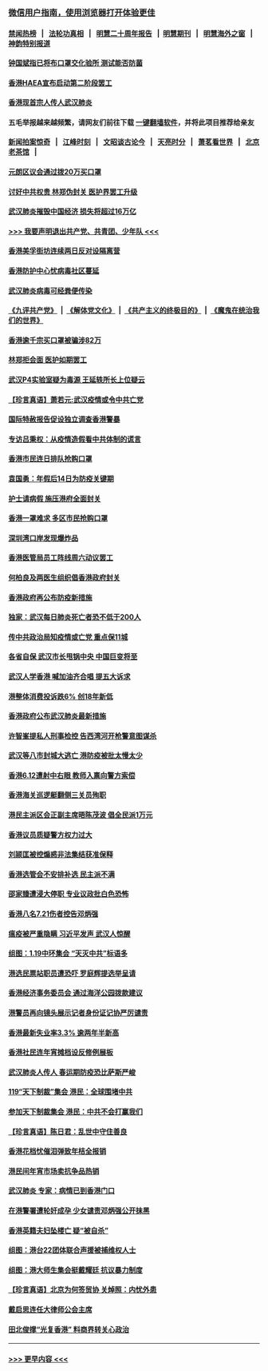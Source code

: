 ### [微信用户指南，使用浏览器打开体验更佳](https://github.com/gfw-breaker/banned-news1/blob/master/indexes/wechat-guide.md?t=0)
#### [禁闻热榜](热点新闻.md?t=0)  &nbsp;&nbsp;|&nbsp;&nbsp; [法轮功真相](https://github.com/gfw-breaker/truth/blob/master/README.md?t=0) &nbsp;&nbsp;|&nbsp;&nbsp; [明慧二十周年报告](https://github.com/gfw-breaker/mh-reports/blob/master/README.md?t=0) &nbsp;&nbsp;|&nbsp;&nbsp;[明慧期刊](https://github.com/gfw-breaker/mh-qikan) &nbsp;&nbsp;|&nbsp;&nbsp; [明慧海外之窗](https://github.com/gfw-breaker/mh-news/blob/master/README.md?t=0) &nbsp;&nbsp;|&nbsp;&nbsp; [神韵特别报道](https://github.com/gfw-breaker/mh-news/blob/master/shenyun.md?t=0)
#### [钟国斌指已将布口罩交化验所 测试能否防菌](../pages/nsc415/n11842783.md?t=02041355) 
#### [香港HAEA宣布启动第二阶段罢工](../pages/nsc415/n11842723.md?t=02041355) 
#### [香港现首宗人传人武汉肺炎](../pages/nsc415/n11842766.md?t=02041355) 
#### 五毛举报越来越频繁，请网友们前往下载 [一键翻墙软件](https://github.com/gfw-breaker/ssr-accounts)，并将此项目推荐给亲友
#### [新闻拍案惊奇](https://github.com/gfw-breaker/banned-news1/blob/master/pages/link4.md) &nbsp;&nbsp;|&nbsp;&nbsp; [江峰时刻](https://github.com/gfw-breaker/banned-news1/blob/master/pages/link4.md) &nbsp;&nbsp;|&nbsp;&nbsp; [文昭谈古论今](https://github.com/gfw-breaker/banned-news1/blob/master/pages/link4.md) &nbsp;&nbsp;|&nbsp;&nbsp; [天亮时分](https://github.com/gfw-breaker/banned-news1/blob/master/pages/link4.md) &nbsp;&nbsp;|&nbsp;&nbsp; [萧茗看世界](https://github.com/gfw-breaker/banned-news1/blob/master/pages/link4.md) &nbsp;&nbsp;|&nbsp;&nbsp; [北京老茶馆](https://github.com/gfw-breaker/banned-news1/blob/master/pages/link4.md) &nbsp;&nbsp;|&nbsp;&nbsp; 
#### [元朗区议会通过拨20万买口罩](../pages/nsc415/n11842754.md?t=02041355) 
#### [讨好中共权贵 林郑伪封关 医护界罢工升级](../pages/nsc415/n11842359.md?t=02041355) 
#### [武汉肺炎摧毁中国经济 损失将超过16万亿](../pages/nsc415/n11839723.md?t=02041355) 
#### [>>> 我要声明退出共产党、共青团、少年队 <<<](https://github.com/begood0513/goodnews/blob/master/quit/letter.md) 
#### [香港美孚街坊连续两日反对设隔离营](../pages/nsc415/n11839962.md?t=02041355) 
#### [香港防护中心忧病毒社区蔓延](../pages/nsc415/n11839933.md?t=02041355) 
#### [武汉肺炎病毒可经粪便传染](../pages/nsc415/n11839939.md?t=02041355) 
#### [《九评共产党》](https://github.com/begood0513/9ping.md/blob/master/README.md) &nbsp;|&nbsp; [《解体党文化》](../../../../jtdwh.md/blob/master/README.md)  &nbsp;|&nbsp; [《共产主义的终极目的》](../../../../gczydzjmd.md/blob/master/README.md) &nbsp;|&nbsp; [《魔鬼在统治我们的世界》](../../../../mgztzwmdsj.md/blob/master/README.md) 
#### [香港逾千宗买口罩被骗涉82万](../pages/nsc415/n11839914.md?t=02041355) 
#### [林郑拒会面 医护如期罢工](../pages/nsc415/n11839892.md?t=02041355) 
#### [武汉P4实验室疑为毒源 王延轶所长上位疑云](../pages/nsc415/n11835543.md?t=02041355) 
#### [【珍言真语】萧若元:武汉疫情或令中共亡党](../pages/nsc415/n11829394.md?t=02041355) 
#### [国际特赦报告促设独立调查香港警暴](../pages/nsc415/n11833845.md?t=02041355) 
#### [专访吕秉权：从疫情造假看中共体制的谎言](../pages/nsc415/n11833813.md?t=02041355) 
#### [香港市民连日排队抢购口罩](../pages/nsc415/n11833794.md?t=02041355) 
#### [袁国勇：年假后14日为防疫关键期](../pages/nsc415/n11831088.md?t=02041355) 
#### [护士请病假 施压港府全面封关](../pages/nsc415/n11831030.md?t=02041355) 
#### [香港一罩难求 多区市民抢购口罩](../pages/nsc415/n11831002.md?t=02041355) 
#### [深圳湾口岸发现爆炸品](../pages/nsc415/n11828802.md?t=02041355) 
#### [香港医管局员工阵线周六动议罢工](../pages/nsc415/n11828762.md?t=02041355) 
#### [何柏良及两医生组织倡香港政府封关](../pages/nsc415/n11828749.md?t=02041355) 
#### [香港政府再公布防疫新措施](../pages/nsc415/n11828716.md?t=02041355) 
#### [独家：武汉每日肺炎死亡者恐不低于200人](../pages/nsc415/n11828240.md?t=02041355) 
#### [传中共政治局知疫情或亡党 重点保11城](../pages/nsc415/n11828145.md?t=02041355) 
#### [各省自保 武汉市长甩锅中央 中国巨变将至](../pages/nsc415/n11828021.md?t=02041355) 
#### [武汉人学香港 喊加油齐合唱 提五大诉求](../pages/nsc415/n11827046.md?t=02041355) 
#### [港整体消费投诉跌6% 创18年新低](../pages/nsc415/n11817280.md?t=02041355) 
#### [香港政府公布武汉肺炎最新措施](../pages/nsc415/n11817152.md?t=02041355) 
#### [许智峯提私人刑事检控 告西湾河开枪警意图谋杀](../pages/nsc415/n11817132.md?t=02041355) 
#### [武汉等八市封城大逃亡 港防疫被批太慢太少](../pages/nsc415/n11817058.md?t=02041355) 
#### [香港6.12遭射中右眼 教师入禀向警方索偿](../pages/nsc415/n11814678.md?t=02041355) 
#### [香港海关巡逻艇翻侧三关员殉职](../pages/nsc415/n11814604.md?t=02041355) 
#### [港民主派区会正副主席晤陈茂波 倡全民派1万元](../pages/nsc415/n11814582.md?t=02041355) 
#### [香港议员质疑警方权力过大](../pages/nsc415/n11814560.md?t=02041355) 
#### [刘颕匡被控煽惑非法集结获准保释](../pages/nsc415/n11811727.md?t=02041355) 
#### [香港选管会不安排补选 民主派不满](../pages/nsc415/n11811691.md?t=02041355) 
#### [邵家臻遭浸大停职 专业议政批白色恐怖](../pages/nsc415/n11811670.md?t=02041355) 
#### [香港八名7.21伤者控告邓炳强](../pages/nsc415/n11811623.md?t=02041355) 
#### [瘟疫被严重隐瞒 习近平发声 武汉人惊醒](../pages/nsc415/n11811186.md?t=02041355) 
#### [组图：1.19中环集会 “天灭中共”标语多](../pages/nsc415/n11809514.md?t=02041355) 
#### [港选民票站职员遭恐吓 罗庭辉提选举呈请](../pages/nsc415/n11808914.md?t=02041355) 
#### [香港经济事务委员会 通过海洋公园拨款建议](../pages/nsc415/n11808906.md?t=02041355) 
#### [港警员再向镜头展示记者身份证记协严厉谴责](../pages/nsc415/n11808888.md?t=02041355) 
#### [香港最新失业率3.3% 逾两年半新高](../pages/nsc415/n11808887.md?t=02041355) 
#### [香港社民连年宵摊档设反修例展板](../pages/nsc415/n11808857.md?t=02041355) 
#### [武汉肺炎人传人 春运期防疫恐比萨斯严峻](../pages/nsc415/n11808739.md?t=02041355) 
#### [119“天下制裁”集会 港民：全球围堵中共](../pages/nsc415/n11806318.md?t=02041355) 
#### [参加天下制裁集会 港民：中共不会打赢我们](../pages/nsc415/n11806596.md?t=02041355) 
#### [【珍言真语】陈日君：乱世中守住善良](../pages/nsc415/n11806247.md?t=02041355) 
#### [香港花档忧催泪弹致年桔全报销](../pages/nsc415/n11806130.md?t=02041355) 
#### [港民间年宵市场卖抗争品热销](../pages/nsc415/n11806073.md?t=02041355) 
#### [武汉肺炎 专家：病情已到香港门口](../pages/nsc415/n11806020.md?t=02041355) 
#### [在港警署遭轮奸成孕 少女谴责邓炳强公开抹黑](../pages/nsc415/n11805981.md?t=02041355) 
#### [香港英籍夫妇坠楼亡 疑“被自杀”](../pages/nsc415/n11805937.md?t=02041355) 
#### [组图：港台22团体联合声援被捕维权人士](../pages/nsc415/n11801834.md?t=02041355) 
#### [组图：港大师生集会挺戴耀廷 抗议暴力制度](../pages/nsc415/n11799298.md?t=02041355) 
#### [【珍言真语】北京为何签贸协 关焯照：内忧外患](../pages/nsc415/n11799790.md?t=02041355) 
#### [戴启思连任大律师公会主席](../pages/nsc415/n11799306.md?t=02041355) 
#### [田北俊撑“光复香港” 料商界转关心政治](../pages/nsc415/n11799287.md?t=02041355) 

----
#### [ >>> 更早内容 <<< ](../indexes/nsc415-earlier.md)
